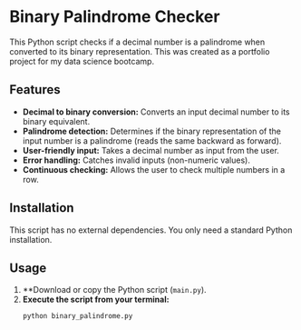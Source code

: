 # Binary Palindrome Checker

This Python script checks if a decimal number is a palindrome when converted to its binary representation.
This was created as a portfolio project for my data science bootcamp.

## Features

* **Decimal to binary conversion:**  Converts an input decimal number to its binary equivalent.
* **Palindrome detection:** Determines if the binary representation of the input number is a palindrome (reads the same backward as forward).
* **User-friendly input:** Takes a decimal number as input from the user.
* **Error handling:** Catches invalid inputs (non-numeric values).
* **Continuous checking:** Allows the user to check multiple numbers in a row.

## Installation

This script has no external dependencies. You only need a standard Python installation.

## Usage

1. **Download or copy the Python script (`main.py`).
2. **Execute the script from your terminal:**
   ```bash
   python binary_palindrome.py 
